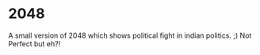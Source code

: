 # 2048
A small version of 2048 which shows political fight in indian politics. ;) 
Not Perfect but eh?!
